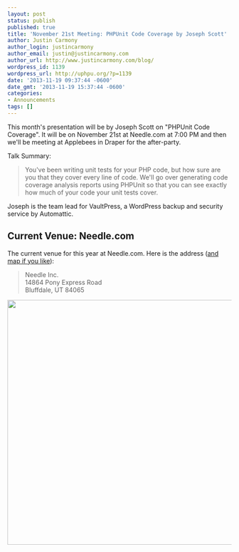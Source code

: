 ```yaml
---
layout: post
status: publish
published: true
title: 'November 21st Meeting: PHPUnit Code Coverage by Joseph Scott'
author: Justin Carmony
author_login: justincarmony
author_email: justin@justincarmony.com
author_url: http://www.justincarmony.com/blog/
wordpress_id: 1139
wordpress_url: http://uphpu.org/?p=1139
date: '2013-11-19 09:37:44 -0600'
date_gmt: '2013-11-19 15:37:44 -0600'
categories:
- Announcements
tags: []
---
```

<p>This month's presentation will be by Joseph Scott on "PHPUnit Code Coverage". It will be on November 21st at Needle.com at 7:00 PM and then we'll be meeting at Applebees in Draper for the after-party.</p>
<p>Talk Summary:</p>
<blockquote><p>
You've been writing unit tests for your PHP code, but how sure are you that they cover every line of code.  We'll go over generating code coverage analysis reports using PHPUnit so that you can see exactly how much of your code your unit tests cover.
</p></blockquote>
<p>Joseph is the team lead for VaultPress, a WordPress backup and security service by Automattic. </p>
<h2>Current Venue: Needle.com</h2>
<p>The current venue for this year at Needle.com. Here is the address (<a href="http://www.needle.com/contact.html">and map if you like</a>):</p>
<blockquote><p>Needle Inc.<br />
14864 Pony Express Road<br />
Bluffdale, UT 84065</p></blockquote>
<p><img class="alignnone" alt="" src="http://df7xs8p1yjitw.cloudfront.net/partners/needle/site/contact-directions.jpg" width="600" height="550" /></p>

